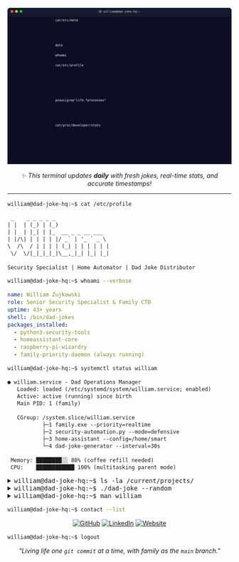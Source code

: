 ![Terminal](./src/terminal.svg)

<p align="center">
  <em>✨ This terminal updates <strong>daily</strong> with fresh jokes, real-time stats, and accurate timestamps!</em>
</p>

---

```bash
william@dad-joke-hq:~$ cat /etc/profile
```

```
 _    _ _ _ _ _                 
| |  | (_) | (_)                
| |  | |_| | |_  __ _ _ __ ___  
| |/\| | | | | |/ _` | '_ ` _ \ 
\  /\  / | | | | (_| | | | | | |
 \/  \/|_|_|_|_|\__,_|_| |_| |_|
                                
Security Specialist | Home Automator | Dad Joke Distributor
```

```bash
william@dad-joke-hq:~$ whoami --verbose
```
```yaml
name: William Zujkowski
role: Senior Security Specialist & Family CTO
uptime: 43+ years
shell: /bin/dad-jokes
packages_installed:
  - python3-security-tools
  - homeassistant-core  
  - raspberry-pi-wizardry
  - family-priority-daemon (always running)
```

```bash
william@dad-joke-hq:~$ systemctl status william
```
```
● william.service - Dad Operations Manager
   Loaded: loaded (/etc/systemd/system/william.service; enabled)
   Active: active (running) since birth
   Main PID: 1 (family)
   
   CGroup: /system.slice/william.service
           ├─1 family.exe --priority=realtime
           ├─2 security-automation.py --mode=defensive
           ├─3 home-assistant --config=/home/smart
           └─4 dad-joke-generator --interval=30s
           
 Memory: ████████░░ 80% (coffee refill needed)
 CPU:    ████████████ 100% (multitasking parent mode)
```

<details>
<summary><kbd>william@dad-joke-hq:~$ ls -la /current/projects/</kbd></summary>

```bash
drwxr-xr-x  2 william family  4096 Jan 17 [Standards]     # Battle-tested dev standards
drwxr-xr-x  2 william family  4096 Jan 17 [Personal-Site] # 11ty + dark mode magic  
drwx------  2 william family  4096 Jan 17 [Security-Auto] # Defensive tools (private)
drwxr-xr-x  2 william family  4096 Jan 17 [Home-Network]  # Digital fortress project
```

</details>

<details>
<summary><kbd>william@dad-joke-hq:~$ ./dad-joke --random</kbd></summary>

```
Generating dad joke... Done.

> "I used to hate facial hair, but then it grew on me."

[Press any key to groan...]
```

</details>

<details>
<summary><kbd>william@dad-joke-hq:~$ man william</kbd></summary>

```
WILLIAM(1)                    Dad Manual                    WILLIAM(1)

NAME
       william - security specialist, home automator, dad joke enthusiast

SYNOPSIS
       william [OPTIONS] [PROJECT]

DESCRIPTION
       William is a multi-threaded process optimized for family operations
       while maintaining high-performance security and automation tasks.
       
OPTIONS
       --coffee          Boost performance by 50%
       --family          Override all other priorities
       --security        Launch defensive security mode
       --homelab         Access smart home controls
       --dad-joke        Generate context-aware humor

EXAMPLES
       william --coffee --security
              Morning security audit with maximum efficiency
              
SEE ALSO
       husband(1), father(1), homeassistant(8), python(1)
```

</details>

```bash
william@dad-joke-hq:~$ contact --list
```
<p align="center">
  <a href="https://github.com/williamzujkowski"><img src="https://img.shields.io/badge/GitHub-williamzujkowski-181717?style=for-the-badge&logo=github" alt="GitHub"></a>
  <a href="https://www.linkedin.com/in/williamzujkowski"><img src="https://img.shields.io/badge/LinkedIn-William_Zujkowski-0A66C2?style=for-the-badge&logo=linkedin" alt="LinkedIn"></a>
  <a href="https://williamzujkowski.github.io"><img src="https://img.shields.io/badge/Website-Visit-00D861?style=for-the-badge&logo=google-chrome" alt="Website"></a>
</p>

```bash
william@dad-joke-hq:~$ logout
```
<p align="center">
  <em>"Living life one <code>git commit</code> at a time, with family as the <code>main</code> branch."</em>
</p>